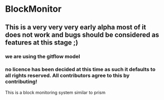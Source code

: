 # BlockMonitor
## This is a very very very early alpha most of it does not work and bugs should be considered as features at this stage ;)
### we are using the gitflow model
### no licence has been decided at this time as such it defaults to all rights reserved. All contributors agree to this by contributing!
This is a block monitoring system similar to prism
